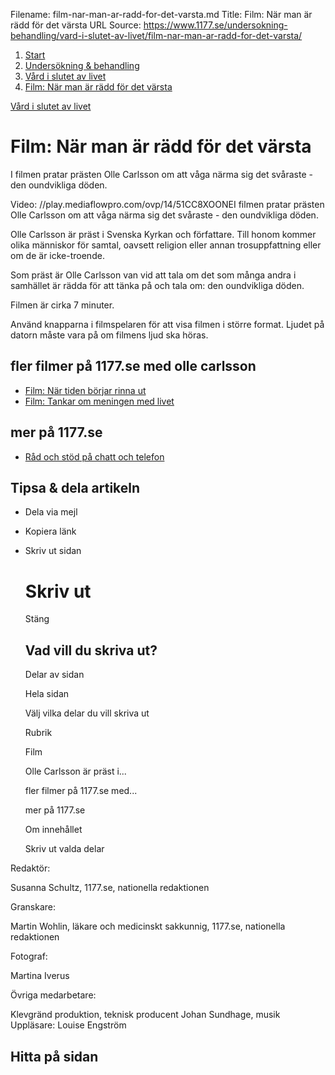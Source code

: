Filename: film-nar-man-ar-radd-for-det-varsta.md
Title: Film: När man är rädd för det värsta
URL Source: https://www.1177.se/undersokning-behandling/vard-i-slutet-av-livet/film-nar-man-ar-radd-for-det-varsta/

1.  [Start](https://www.1177.se/)
2.  [Undersökning & behandling](https://www.1177.se/undersokning-behandling/)
3.  [Vård i slutet av livet](https://www.1177.se/undersokning-behandling/vard-i-slutet-av-livet/)
4.  [Film: När man är rädd för det värsta](https://www.1177.se/undersokning-behandling/vard-i-slutet-av-livet/film-nar-man-ar-radd-for-det-varsta/)

[Vård i slutet av livet](https://www.1177.se/undersokning-behandling/vard-i-slutet-av-livet/)

Film: När man är rädd för det värsta
====================================

I filmen pratar prästen Olle Carlsson om att våga närma sig det svåraste - den oundvikliga döden.

Video: //play.mediaflowpro.com/ovp/14/51CC8XOONEI filmen pratar prästen Olle Carlsson om att våga närma sig det svåraste - den oundvikliga döden.

Olle Carlsson är präst i Svenska Kyrkan och författare. Till honom kommer olika människor för samtal, oavsett religion eller annan trosuppfattning eller om de är icke-troende.

Som präst är Olle Carlsson van vid att tala om det som många andra i samhället är rädda för att tänka på och tala om: den oundvikliga döden.

Filmen är cirka 7 minuter.

Använd knapparna i filmspelaren för att visa filmen i större format. Ljudet på datorn måste vara på om filmens ljud ska höras.

fler filmer på 1177.se med olle carlsson
----------------------------------------

*   [Film: När tiden börjar rinna ut](https://www.1177.se/undersokning-behandling/vard-i-slutet-av-livet/film-nar-tiden-borjar-rinna-ut/)
*   [Film: Tankar om meningen med livet](https://www.1177.se/undersokning-behandling/vard-i-slutet-av-livet/film-tankar-om-meningen-med-livet/)

mer på 1177.se
--------------

*   [Råd och stöd på chatt och telefon](https://www.1177.se/liv--halsa/psykisk-halsa/att-soka-stod-och-hjalp/rad-och-stod-pa-chatt-och-telefon-vid-psykisk-ohalsa-och-beroende/)

Tipsa & dela artikeln
---------------------

*   Dela via mejl
*   Kopiera länk
*   Skriv ut sidan
    
    Skriv ut
    ========
    
    Stäng
    
    Vad vill du skriva ut?
    ----------------------
    
    Delar av sidan
    
    Hela sidan
    
    Välj vilka delar du vill skriva ut
    
    Rubrik
    
    Film
    
    Olle Carlsson är präst i...
    
    fler filmer på 1177.se med...
    
    mer på 1177.se
    
    Om innehållet
    
    Skriv ut valda delar
    

Redaktör:

Susanna Schultz, 1177.se, nationella redaktionen

Granskare:

Martin Wohlin, läkare och medicinskt sakkunnig, 1177.se, nationella redaktionen

Fotograf:

Martina Iverus

Övriga medarbetare:

Klevgränd produktion, teknisk producent Johan Sundhage, musik Uppläsare: Louise Engström

Hitta på sidan
--------------
